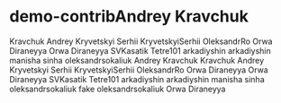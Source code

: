 # demo-contribAndrey Kravchuk 
Kravchuk Andrey
Kryvetskyi Serhii
KryvetskyiSerhii
OleksandrRo
Orwa Diraneyya
Orwa Diraneyya
SVKasatik
Tetre101
arkadiyshin
arkadiyshin
manisha sinha
oleksandrsokaliuk
Andrey Kravchuk
Kravchuk Andrey
Kryvetskyi Serhii
KryvetskyiSerhii
OleksandrRo
Orwa Diraneyya
Orwa Diraneyya
SVKasatik
Tetre101
arkadiyshin
arkadiyshin
manisha sinha
oleksandrsokaliuk
fake oleksandrsokaliuk
Orwa Diraneyya
